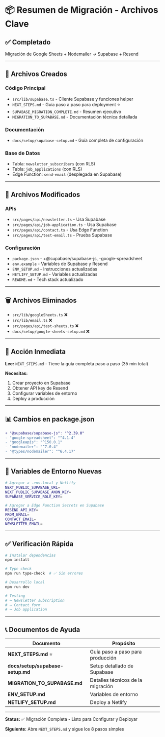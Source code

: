 # 📦 Resumen de Migración - Archivos Clave

## ✅ Completado

Migración de Google Sheets + Nodemailer → Supabase + Resend

---

## 📁 Archivos Creados

### Código Principal
- `src/lib/supabase.ts` - Cliente Supabase y funciones helper
- `NEXT_STEPS.md` - Guía paso a paso para deployment ⭐
- `SUPABASE_MIGRATION_COMPLETE.md` - Resumen ejecutivo
- `MIGRATION_TO_SUPABASE.md` - Documentación técnica detallada

### Documentación
- `docs/setup/supabase-setup.md` - Guía completa de configuración

### Base de Datos
- Tabla: `newsletter_subscribers` (con RLS)
- Tabla: `job_applications` (con RLS)
- Edge Function: `send-email` (desplegada en Supabase)

---

## 📝 Archivos Modificados

### APIs
- `src/pages/api/newsletter.ts` - Usa Supabase
- `src/pages/api/job-application.ts` - Usa Supabase
- `src/pages/api/contact.ts` - Usa Edge Function
- `src/pages/api/test-email.ts` - Prueba Supabase

### Configuración
- `package.json` - +@supabase/supabase-js, -google-spreadsheet
- `env.example` - Variables de Supabase y Resend
- `ENV_SETUP.md` - Instrucciones actualizadas
- `NETLIFY_SETUP.md` - Variables actualizadas
- `README.md` - Tech stack actualizado

---

## 🗑️ Archivos Eliminados

- `src/lib/googleSheets.ts` ❌
- `src/lib/email.ts` ❌
- `src/pages/api/test-sheets.ts` ❌
- `docs/setup/google-sheets-setup.md` ❌

---

## 🚀 Acción Inmediata

**Lee:** `NEXT_STEPS.md` - Tiene la guía completa paso a paso (35 min total)

**Necesitas:**
1. Crear proyecto en Supabase
2. Obtener API key de Resend
3. Configurar variables de entorno
4. Deploy a producción

---

## 📊 Cambios en package.json

```diff
+ "@supabase/supabase-js": "^2.39.0"
- "google-spreadsheet": "^4.1.4"
- "googleapis": "^150.0.1"
- "nodemailer": "^7.0.4"
- "@types/nodemailer": "^6.4.17"
```

---

## 🔐 Variables de Entorno Nuevas

```bash
# Agregar a .env.local y Netlify
NEXT_PUBLIC_SUPABASE_URL=
NEXT_PUBLIC_SUPABASE_ANON_KEY=
SUPABASE_SERVICE_ROLE_KEY=

# Agregar a Edge Function Secrets en Supabase
RESEND_API_KEY=
FROM_EMAIL=
CONTACT_EMAIL=
NEWSLETTER_EMAIL=
```

---

## ✅ Verificación Rápida

```bash
# Instalar dependencias
npm install

# Type check
npm run type-check  # ✅ Sin errores

# Desarrollo local
npm run dev

# Testing
# → Newsletter subscription
# → Contact form
# → Job application
```

---

## 📞 Documentos de Ayuda

| Documento | Propósito |
|-----------|-----------|
| **NEXT_STEPS.md** ⭐ | Guía paso a paso para producción |
| **docs/setup/supabase-setup.md** | Setup detallado de Supabase |
| **MIGRATION_TO_SUPABASE.md** | Detalles técnicos de la migración |
| **ENV_SETUP.md** | Variables de entorno |
| **NETLIFY_SETUP.md** | Deploy a Netlify |

---

**Status:** ✅ Migración Completa - Listo para Configurar y Deployar

**Siguiente:** Abre `NEXT_STEPS.md` y sigue los 8 pasos simples
